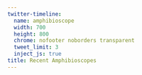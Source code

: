 ```yaml
---
twitter-timeline:
  name: amphibioscope
  width: 700
  height: 800
  chrome: nofooter noborders transparent
  tweet_limit: 3
  inject_js: true
title: Recent Amphibioscopes
---
```


